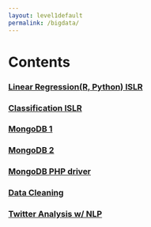 ```yaml
---
layout: level1default 
permalink: /bigdata/
---
```


# Contents

<h3><a href="{{ base_url }}/bigdata/linear-regression2/">Linear Regression(R, Python) ISLR</a></h3>
<h3><a href="{{ base_url }}/bigdata/Classification/">Classification ISLR</a></h3>
<h3><a href="{{ base_url }}/reference/ref_mongodb_01/">MongoDB 1</a></h3>
<h3><a href="{{ base_url }}/reference/ref_mongodb_02/">MongoDB 2</a></h3>
<h3><a href="{{ base_url }}/bigdata/mongodb-php/">MongoDB PHP driver</a></h3>
<!--<h3><a href="{{ base_url }}/bigdata/natural-language-processing/">Natural Language Processing 1</a></h3> -->
<h3><a href="{{ base_url }}/bigdata/data-cleaning/">Data Cleaning</a></h3>
<h3><a href="{{ base_url }}/bigdata/twitter-analysis">Twitter Analysis w/ NLP</a></h3>